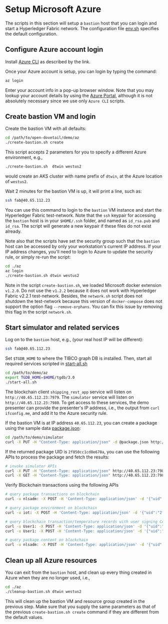 # Setup Microsoft Azure

The scripts in this section will setup a `bastion` host that you can login and start a Hyperledger Fabric network. The configuration file [env.sh](./env.sh) specifies the default configuration.

## Configure Azure account login

Install [Azure CLI](https://docs.microsoft.com/en-us/cli/azure/install-azure-cli?view=azure-cli-latest) as described by the link.

Once your Azure account is setup, you can login by typing the command:

```bash
az login
```

Enter your account info in a pop-up browser window. Note that you may lookup your account details by using the [Azure Portal](https://portal.azure.com), although it is not absolutely necessary since we use only `Azure CLI` scripts.

## Create bastion VM and login

Create the bastion VM with all defaults:

```bash
cd /path/to/open-dovetail/demo/az
./create-bastion.sh create
```

This script accepts 2 parameters for you to specify a different Azure environment, e.g.,

```bash
./create-bastion.sh  dtwin westus2
```

would create an AKS cluster with name prefix of `dtwin`, at the Azure location of `westus2`.

Wait 2 minutes for the bastion VM is up, it will print a line, such as:

```bash
ssh fab@40.65.112.23
```

You can use this command to login to the `bastion` VM instance and start the Hyperledger Fabric test-network. Note that the `ssh` keypair for accessing the `bastion` host is in your `$HOME/.ssh` folder, and named as `id_rsa.pub` and `id_rsa`. The script will generate a new keypair if these files do not exist already.

Note also that the scripts have set the security group such that the `bastion` host can be accessed by only your workstation's current IP address. If your IP address changes, you'll need to login to Azure to update the security rule, or simply re-run the script:

```bash
cd ./az
az login
./create-bastion.sh dtwin westus2
```

Note in the script `create-bastion.sh`, we loaded Microsoft docker extension `v1.2.0`. Do not use the `v1.2.2` because it does not work with Hyperledger Fabric v2.2.1 test-network. Besides, the `network.sh` script does not shutdown the test-network because this version of `docker-compose` does not support the option flag `--remove-orphans`. You can fix this issue by removing this flag in the script `network.sh`.

## Start simulator and related services

Log on to the `bastion` host, e.g., (your real host IP will be different):

```bash
ssh fab@40.65.112.23
```

Set `$TGDB_HOME` to where the TIBCO graph DB is installed.  Then, start all required services scripted in [start-all.sh](./start-all.sh)

```bash
cd /path/to/demo/az
export TGDB_HOME=$HOME/tgdb/3.0
./start-all.sh
```

The blockchain client `shipping_rest_app` service will listen on `http://40.65.112.23:7979`. The `simulator` service will listen on `http://40.65.112.23:7980`. To get access to these services, the demo presenter can provide the presenter's IP address, i.e., the output from `curl ifconfig.me`, and add it to the Azure security rule.

If the bastion VM is at IP address `40.65.112.23`, you can create a package using the sample data [package.json](../simulator/package.json):

```bash
cd /path/to/demo/simulator
curl -X PUT -H "Content-Type: application/json" -d @package.json http://40.65.112.23:7980/packages/create
```

If the returned package UID is `2f850cc1cd8e670a`, you can use the following APIs to process the package and fetch the results:

```bash
# invoke simulator APIs
curl -X PUT -H "Content-Type: application/json" http://40.65.112.23:7980/packages/pickup?uid=2f850cc1cd8e670a
curl -X GET -H "Content-Type: application/json" http://40.65.112.23:7980/packages/timeline?uid=2f850cc1cd8e670a
```

Verify Blockchain transactions using the following APIs

```bash
# query package transactions on blockchain
curl -u nlsadm: -X POST -H 'Content-Type: application/json' -d '{"uid":"2f850cc1cd8e670a"}' http://40.65.112.23:7979/shipping/packagetimeline

# query package environment on blockchain
curl -u iot: -X POST -H 'Content-Type: application/json' -d '{"uid":"2f850cc1cd8e670a"}' http://40.65.112.23:7979/shipping/packageenvironment

# query blockchain transaction/temperature records with user signing CA
curl -u User1: -X POST -H 'Content-Type: application/json' -d '{"uid":"2f850cc1cd8e670a","transactionType":"transfer"}' http://40.65.112.23:7979/shipping/verifytransaction
curl -u User1: -X POST -H 'Content-Type: application/json' -d '{"uid":"2f850cc1cd8e670a","periodStart":"2021-02-25T14:30:31Z"}' http://40.65.112.23:7979/shipping/verifytemperature

# query package content on blockchain
curl -u nlsadm: -X POST -H 'Content-Type: application/json' -d '{"uid":"2f850cc1cd8e670a"}' http://40.65.112.23:7979/shipping/getpackagebyuid
```

## Clean up all Azure resources

You can exit from the `bastion` host, and clean up every thing created in Azure when they are no longer used, i.e.,

```bash
cd ./az
./cleanup-bastion.sh dtwin westus2
```

This will clean up the bastion VM and resource group created in the previous step. Make sure that you supply the same parameters as that of the previous `create-bastion.sh create` command if they are different from the default values.
